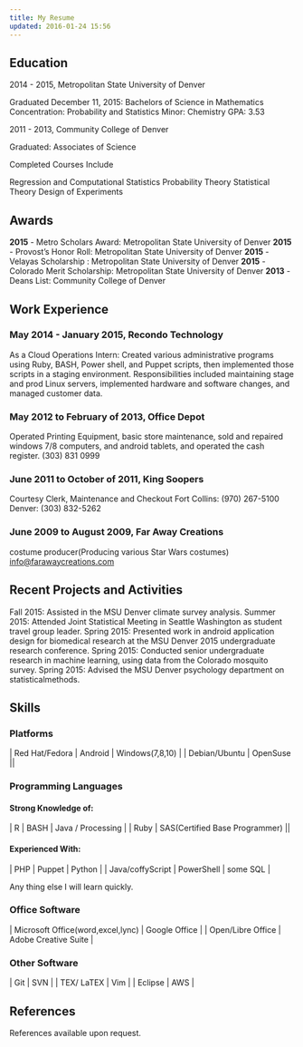 ```yaml
---
title: My Resume
updated: 2016-01-24 15:56
---
```






## Education


 2014 - 2015, Metropolitan State University of Denver

Graduated December 11, 2015: Bachelors of Science in Mathematics
Concentration: Probability and Statistics
Minor: Chemistry
GPA: 3.53

2011 - 2013, Community College of Denver

Graduated: Associates of Science


Completed Courses Include

Regression and Computational Statistics
Probability Theory
Statistical Theory
Design of Experiments







## Awards


**2015** - Metro Scholars Award: Metropolitan State University of Denver
**2015** - Provost’s Honor Roll: Metropolitan State University of Denver
**2015** - Velayas Scholarship : Metropolitan State University of Denver
**2015** - Colorado Merit Scholarship: Metropolitan State University of Denver
**2013** - Deans List: Community College of Denver





## Work Experience


### May 2014 - January 2015, Recondo Technology
 
As a Cloud Operations Intern: 
Created various administrative programs using Ruby, BASH, Power shell, and Puppet scripts, then implemented those scripts in a staging environment. Responsibilities included maintaining stage and prod Linux servers, implemented hardware and software changes, and managed customer data.

### May 2012 to February of 2013, Office Depot
 
Operated Printing Equipment, basic store maintenance, sold and repaired windows 7/8 computers, and android tablets, and operated the cash register.
(303) 831 0999

### June 2011 to October of 2011, King Soopers

Courtesy Clerk, Maintenance and Checkout
Fort Collins: (970) 267-5100
Denver: (303) 832-5262

### June 2009 to August 2009, Far Away Creations

costume producer(Producing various Star Wars costumes)
info@farawaycreations.com



## Recent Projects and Activities


Fall 2015: Assisted in the MSU Denver climate survey analysis.
Summer 2015: Attended Joint Statistical Meeting in Seattle Washington as student travel group leader.
Spring 2015: Presented work in android application design for biomedical research at the MSU Denver 2015 undergraduate research conference.
Spring 2015: Conducted senior undergraduate research in machine learning, using data from the Colorado mosquito survey.
Spring 2015: Advised the MSU Denver psychology department on statisticalmethods.




## Skills



### Platforms

| Red Hat/Fedora | Android | Windows(7,8,10) |
| Debian/Ubuntu | OpenSuse ||

### Programming Languages

#### Strong Knowledge of:

| R | BASH | Java / Processing |
| Ruby | SAS(Certified Base Programmer) ||

#### Experienced With:

| PHP | Puppet | Python |
| Java/coffyScript | PowerShell | some SQL |

Any thing else I will learn quickly.

### Office Software

| Microsoft Office(word,excel,lync) | Google Office |
| Open/Libre Office | Adobe Creative Suite |

### Other Software

| Git | SVN |
| TEX/ LaTEX | Vim |
| Eclipse | AWS |



## References


References available upon request.









